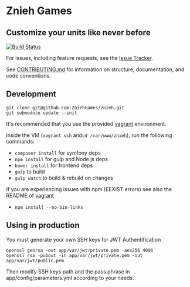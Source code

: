 # Znieh Games
## Customize your units like never before

[![Build Status](https://travis-ci.org/ZniehGames/znieh.svg?branch=master)](https://travis-ci.org/ZniehGames/znieh)

For issues, including feature requests, see the [Issue Tracker](https://github.com/ZniehGames/znieh/issues).

See [CONTRIBUTING.md](https://github.com/ZniehGames/znieh/tree/master/CONTRIBUTING.md) for information
on structure, documentation, and code conventions.

## Development

    git clone git@github.com:ZniehGames/znieh.git
    git submodule update --init

It's recommended that you use the provided [vagrant](https://github.com/ZniehGames/znieh-vagrant) environment.

Inside the VM (`vagrant ssh` and`cd /var/www/znieh`), run the following commands:

* `composer install` for symfony deps
* `npm install` for gulp and Node.js deps
* `bower install` for frontend deps
* `gulp`  to build
* `gulp watch`  to build & rebuild on changes

If you are experiencing issues with npm (EEXIST errors) see also the README of [vagrant](https://github.com/ZniehGames/znieh-vagrant)
* `npm install --no-bin-links`

## Using in production

You must generate your own SSH keys for JWT Authentification

    openssl genrsa -out app/var/jwt/private.pem -aes256 4096
    openssl rsa -pubout -in app/var/jwt/private.pem -out app/var/jwt/public.pem

Then modify SSH keys path and the pass phrase in app/config/parameters.yml according to your needs.
